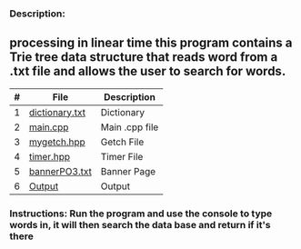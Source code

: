 ### Description:
##  processing in linear time this program contains a Trie tree data structure that reads word from a .txt file and allows the user to search for words.


|   #   | File               | Description    |
| :---: | ------------------ | -------------- |
|   1   | [dictionary.txt]() | Dictionary     |
|   2   | [main.cpp]()       | Main .cpp file |
|   3   | [mygetch.hpp]()    | Getch File     |
|   4   | [timer.hpp]()      | Timer File     |
|   5   | [bannerPO3.txt]()  | Banner Page    |
|   6   | [Output]()         | Output         |

### Instructions: Run the program and use the console to type words in, it will then search the data base and return if it's there